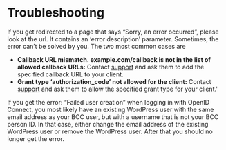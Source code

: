 # Troubleshooting 

If you get redirected to a page that says “Sorry, an error occurred”, please look at the url. It
contains an ‘error description’ parameter. Sometimes, the error can’t be solved by you. The two most common cases are

* **Callback URL mismatch. example.com/callback is not in the list of allowed callback URLs:** Contact [support](it@bcc.no?subject=Support%Developer%BCC) and ask them to
add the specified callback URL to your client. 
* **Grant type ‘authorization_code’ not allowed for the client:** Contact [support](it@bcc.no?subject=Support%Developer%BCC) and ask them to allow the specified grant type for your client.'

If you get the error: “Failed user creation”
when logging in with OpenID Connect, you most likely have an existing WordPress user with the same email address as your
BCC user, but with a username that is not your BCC person ID. In that case, either change the email address of the
existing WordPress user or remove the WordPress user. After that you should no longer get the error.